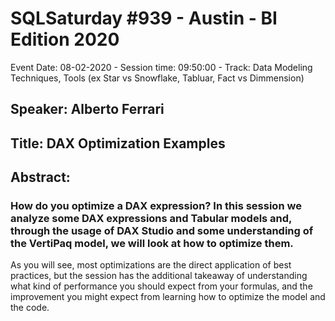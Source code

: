 # SQLSaturday #939 - Austin - BI Edition 2020
Event Date: 08-02-2020 - Session time: 09:50:00 - Track: Data Modeling Techniques, Tools (ex Star vs Snowflake, Tabluar, Fact vs Dimmension)
## Speaker: Alberto Ferrari
## Title: DAX Optimization Examples
## Abstract:
### How do you optimize a DAX expression? In this session we analyze some DAX expressions and Tabular models and, through the usage of DAX Studio and some understanding of the VertiPaq model, we will look at how to optimize them.
As you will see, most optimizations are the direct application of best practices, but the session has the additional takeaway of understanding what kind of performance you should expect from your formulas, and the improvement you might expect from learning how to optimize the model and the code.
